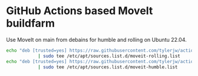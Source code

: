 # GitHub Actions based MoveIt buildfarm

Use MoveIt on main from debains for humble and rolling on Ubuntu 22.04.

```bash
echo "deb [trusted=yes] https://raw.githubusercontent.com/tylerjw/actions_buildfarm/jammy-rolling/ ./" \
            | sudo tee /etc/apt/sources.list.d/moveit-rolling.list
echo "deb [trusted=yes] https://raw.githubusercontent.com/tylerjw/actions_buildfarm/jammy-humble/ ./" \
            | sudo tee /etc/apt/sources.list.d/moveit-humble.list
```
